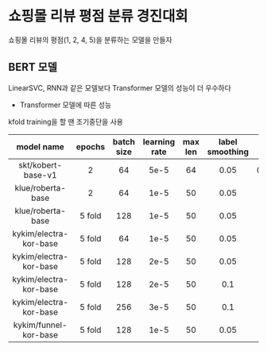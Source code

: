 # 쇼핑몰 리뷰 평점 분류 경진대회

쇼핑몰 리뷰의 평점(1, 2, 4, 5)을 분류하는 모델을 만들자

## BERT 모델

LinearSVC, RNN과 같은 모델보다 Transformer 모델의 성능이 더 우수하다

- Transformer 모델에 따른 성능

kfold training을 할 땐 조기중단을 사용

|model name|epochs|batch size|learning rate|max len|label smoothing|valid acc|public acc|
|:-:|:-:|:-:|:-:|:-:|:-:|:-:|:-:|
|skt/kobert-base-v1|2|64|5e-5|64|0.05|0.68631|0.68344|
|klue/roberta-base|2|64|1e-5|50|0.05|0.7054|0.68952|
|klue/roberta-base|5 fold|128|1e-5|50|0.05|0.6958|0.69568|
|kykim/electra-kor-base|5 fold|64|1e-5|50|0.05|0.7040|0.7064|
|kykim/electra-kor-base|5 fold|128|2e-5|50|0.05|0.7033|0.70872|
|kykim/electra-kor-base|5 fold|128|2e-5|50|0.1|0.7033|0.70544|
|kykim/electra-kor-base|5 fold|256|3e-5|50|0.1|0.7048|0.7048|
|kykim/funnel-kor-base|5 fold|128|1e-5|50|0.05|0.7017|0.7024|
